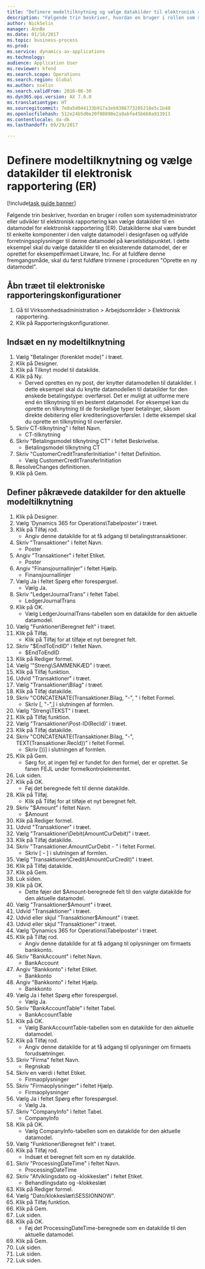 ```yaml
--- 
title: "Definere modeltilknytning og vælge datakilder til elektronisk rapportering (ER)"
description: "Følgende trin beskriver, hvordan en bruger i rollen som systemadministrator eller udvikler til elektronisk rapportering kan vælge datakilder til en datamodel for elektronisk rapportering (ER)."
author: NickSelin
manager: AnnBe
ms.date: 01/16/2017
ms.topic: business-process
ms.prod: 
ms.service: dynamics-ax-applications
ms.technology: 
audience: Application User
ms.reviewer: kfend
ms.search.scope: Operations
ms.search.region: Global
ms.author: nselin
ms.search.validFrom: 2016-06-30
ms.dyn365.ops.version: AX 7.0.0
ms.translationtype: HT
ms.sourcegitcommit: 7e0a5d044133b917a3eb9386773205218e5c1b40
ms.openlocfilehash: 512e24b5d0e20f00890e2a9abfe45b660a913913
ms.contentlocale: da-dk
ms.lasthandoff: 09/29/2017

---
```

# <a name="define-model-mapping-and-select-data-sources-for-electronic-reporting-er"></a>Definere modeltilknytning og vælge datakilder til elektronisk rapportering (ER)

[!include[task guide banner](../../includes/task-guide-banner.md)]

Følgende trin beskriver, hvordan en bruger i rollen som systemadministrator eller udvikler til elektronisk rapportering kan vælge datakilder til en datamodel for elektronisk rapportering (ER). Datakilderne skal være bundet til enkelte komponenter i den valgte datamodel i designfasen og udfylde forretningsoplysninger til denne datamodel på kørselstidspunktet. I dette eksempel skal du vælge datakilder til en eksisterende datamodel, der er oprettet for eksempelfirmaet Litware, Inc. For at fuldføre denne fremgangsmåde, skal du først fuldføre trinnene i proceduren "Oprette en ny datamodel".


## <a name="open-the-electronic-reporting-configurations-tree"></a>Åbn træet til elektroniske rapporteringskonfigurationer
1. Gå til Virksomhedsadministration > Arbejdsområder > Elektronisk rapportering.
2. Klik på Rapporteringskonfigurationer.

## <a name="insert-a-new-model-mapping"></a>Indsæt en ny modeltilknytning
1. Vælg "Betalinger (forenklet mode)" i træet.
2. Klik på Designer.
3. Klik på Tilknyt model til datakilde.
4. Klik på Ny.
    * Derved oprettes en ny post, der knytter datamodellen til datakilder. I dette eksempel skal du knytte datamodellen til datakilder for den ønskede betalingstype: overførsel.     Det er muligt at udforme mere end én tilknytning til en bestemt datamodel. For eksempel kan du oprette en tilknytning til de forskellige typer betalinger, såsom direkte debitering eller krediteringsoverførsler. I dette eksempel skal du oprette en tilknytning til overførsler.  
5. Skriv CT-tilknytning" i feltet Navn.
    * CT-tilknytning  
6. Skriv "Betalingsmodel tilknytning CT" i feltet Beskrivelse.
    * Betalingsmodel tilknytning CT  
7. Skriv "CustomerCreditTransferInitiation" i feltet Definition.
    * Vælg CustomerCreditTransferInitiation  
8. ResolveChanges definitionen.
9. Klik på Gem.

## <a name="define-required-data-sources-for-the-current-model-mapping"></a>Definer påkrævede datakilder for den aktuelle modeltilknytning
1. Klik på Designer.
2. Vælg 'Dynamics 365 for Operations\Tabelposter' i træet.
3. Klik på Tilføj rod.
    * Angiv denne datakilde for at få adgang til betalingstransaktioner.  
4. Skriv "Transaktioner" i feltet Navn.
    * Poster  
5. Angiv "Transaktioner" i feltet Etiket.
    * Poster  
6. Angiv "Finansjournallinjer" i feltet Hjælp.
    * Finansjournallinjer  
7. Vælg Ja i feltet Spørg efter forespørgsel.
    * Vælg Ja.  
8. Skriv "LedgerJournalTrans" i feltet Tabel.
    * LedgerJournalTrans  
9. Klik på OK.
    * Vælg LedgerJournalTrans-tabellen som en datakilde for den aktuelle datamodel.  
10. Vælg "Funktioner\Beregnet felt" i træet.
11. Klik på Tilføj.
    * Klik på Tilføj for at tilføje et nyt beregnet felt.  
12. Skriv "$EndToEndID" i feltet Navn.
    * $EndToEndID  
13. Klik på Rediger formel.
14. Vælg '"Streng\SAMMENKÆD" i træet.
15. Klik på Tilføj funktion.
16. Udvid "Transaktioner" i træet.
17. Vælg "Transaktioner\Bilag" i træet.
18. Klik på Tilføj datakilde.
19. Skriv "CONCATENATE(Transaktioner.Bilag, "-", " i feltet Formel.
    * Skriv [, "-",] i slutningen af formlen.  
20. Vælg "Streng\TEKST" i træet.
21. Klik på Tilføj funktion.
22. Vælg "Transaktioner\Post-ID(RecId)' i træet.
23. Klik på Tilføj datakilde.
24. Skriv "CONCATENATE(Transaktioner.Bilag, "-", TEXT(Transaktioner.RecId))" i feltet Formel.
    * Skriv [))] i slutningen af formlen.  
25. Klik på Gem.
    * Sørg for, at ingen fejl er fundet for den formel, der er oprettet. Se fanen FEJL under formelkontrolelementet.  
26. Luk siden.
27. Klik på OK.
    * Føj det beregnede felt til denne datakilde.  
28. Klik på Tilføj.
    * Klik på Tilføj for at tilføje et nyt beregnet felt.  
29. Skriv "$Amount" i feltet Navn.
    * $Amount  
30. Klik på Rediger formel.
31. Udvid "Transaktioner" i træet.
32. Vælg "Transaktioner\Debit(AmountCurDebit)" i træet.
33. Klik på Tilføj datakilde.
34. Skriv "Transaktioner.AmountCurDebit - " i feltet Formel.
    * Skriv [ - ] i slutningen af formlen.  
35. Vælg "Transaktioner\Credit(AmountCurCredit)" i træet.
36. Klik på Tilføj datakilde.
37. Klik på Gem.
38. Luk siden.
39. Klik på OK.
    * Dette føjer det $Amount-beregnede felt til den valgte datakilde for den aktuelle datamodel.  
40. Vælg "Transaktioner\$Amount" i træet.
41. Udvid "Transaktioner" i træet.
42. Udvid eller skjul "Transaktioner\$Amount" i træet.
43. Udvid eller skjul "Transaktioner" i træet.
44. Vælg 'Dynamics 365 for Operations\Tabelposter' i træet.
45. Klik på Tilføj rod.
    * Angiv denne datakilde for at få adgang til oplysninger om firmaets bankkonto.  
46. Skriv "BankAccount" i feltet Navn.
    * BankAccount  
47. Angiv "Bankkonto" i feltet Etiket.
    * Bankkonto  
48. Angiv "Bankkonto" i feltet Hjælp.
    * Bankkonto  
49. Vælg Ja i feltet Spørg efter forespørgsel.
    * Vælg Ja.  
50. Skriv "BankAccountTable" i feltet Tabel.
    * BankAccountTable  
51. Klik på OK.
    * Vælg BankAccountTable-tabellen som en datakilde for den aktuelle datamodel.  
52. Klik på Tilføj rod.
    * Angiv denne datakilde for at få adgang til oplysninger om firmaets forudsætninger.  
53. Skriv "Firma" feltet Navn.
    * Regnskab  
54. Skriv en værdi i feltet Etiket.
    * Firmaoplysninger  
55. Skriv "Firmaoplysninger" i feltet Hjælp.
    * Firmaoplysninger  
56. Vælg Ja i feltet Spørg efter forespørgsel.
    * Vælg Ja.  
57. Skriv "CompanyInfo" i feltet Tabel.
    * CompanyInfo  
58. Klik på OK.
    * Vælg CompanyInfo-tabellen som en datakilde for den aktuelle datamodel.  
59. Vælg "Funktioner\Beregnet felt" i træet.
60. Klik på Tilføj rod.
    * Indsæt et beregnet felt som en ny datakilde.  
61. Skriv "ProcessingDateTime" i feltet Navn.
    * ProcessingDateTime  
62. Skriv "Afviklingsdato og -klokkeslæt" i feltet Etiket.
    * Behandlingsdato og -klokkeslæt  
63. Klik på Rediger formel.
64. Vælg "Dato/klokkeslæt\SESSIONNOW".
65. Klik på Tilføj funktion.
66. Klik på Gem.
67. Luk siden.
68. Klik på OK.
    * Føj det ProcessingDateTime-beregnede som en datakilde til den aktuelle datamodel.  
69. Klik på Gem.
70. Luk siden.
71. Luk siden.
72. Luk siden.


